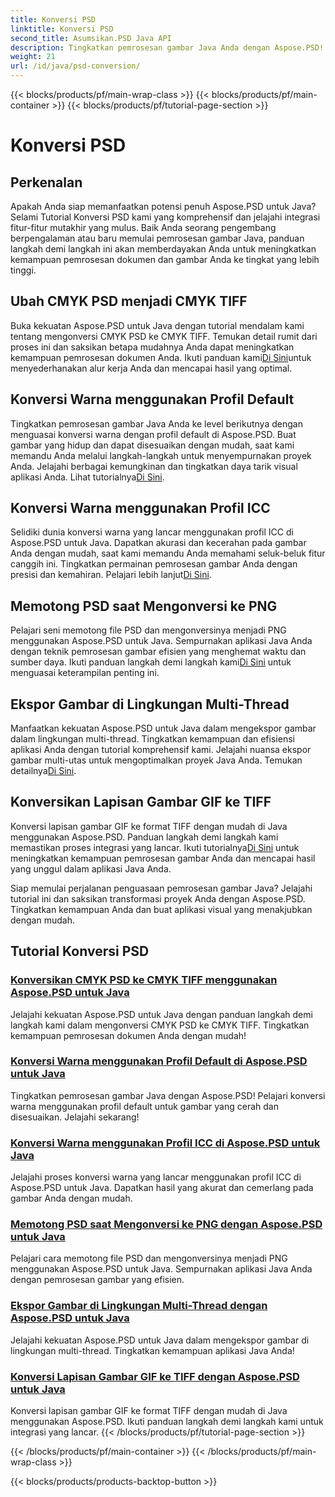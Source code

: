 ```yaml
---
title: Konversi PSD
linktitle: Konversi PSD
second_title: Asumsikan.PSD Java API
description: Tingkatkan pemrosesan gambar Java Anda dengan Aspose.PSD! Pelajari cara mengonversi CMYK PSD ke CMYK TIFF, menguasai konversi warna, memotong file PSD, dan banyak lagi.
weight: 21
url: /id/java/psd-conversion/
---
```


{{< blocks/products/pf/main-wrap-class >}}
{{< blocks/products/pf/main-container >}}
{{< blocks/products/pf/tutorial-page-section >}}

# Konversi PSD

## Perkenalan

Apakah Anda siap memanfaatkan potensi penuh Aspose.PSD untuk Java? Selami Tutorial Konversi PSD kami yang komprehensif dan jelajahi integrasi fitur-fitur mutakhir yang mulus. Baik Anda seorang pengembang berpengalaman atau baru memulai pemrosesan gambar Java, panduan langkah demi langkah ini akan memberdayakan Anda untuk meningkatkan kemampuan pemrosesan dokumen dan gambar Anda ke tingkat yang lebih tinggi.

## Ubah CMYK PSD menjadi CMYK TIFF
 Buka kekuatan Aspose.PSD untuk Java dengan tutorial mendalam kami tentang mengonversi CMYK PSD ke CMYK TIFF. Temukan detail rumit dari proses ini dan saksikan betapa mudahnya Anda dapat meningkatkan kemampuan pemrosesan dokumen Anda. Ikuti panduan kami[Di Sini](./cmyk-psd-to-cmyk-tiff/)untuk menyederhanakan alur kerja Anda dan mencapai hasil yang optimal.

## Konversi Warna menggunakan Profil Default
 Tingkatkan pemrosesan gambar Java Anda ke level berikutnya dengan menguasai konversi warna dengan profil default di Aspose.PSD. Buat gambar yang hidup dan dapat disesuaikan dengan mudah, saat kami memandu Anda melalui langkah-langkah untuk menyempurnakan proyek Anda. Jelajahi berbagai kemungkinan dan tingkatkan daya tarik visual aplikasi Anda. Lihat tutorialnya[Di Sini](./color-conversion-default-profiles/).

## Konversi Warna menggunakan Profil ICC
 Selidiki dunia konversi warna yang lancar menggunakan profil ICC di Aspose.PSD untuk Java. Dapatkan akurasi dan kecerahan pada gambar Anda dengan mudah, saat kami memandu Anda memahami seluk-beluk fitur canggih ini. Tingkatkan permainan pemrosesan gambar Anda dengan presisi dan kemahiran. Pelajari lebih lanjut[Di Sini](./color-conversion-icc-profiles/).

## Memotong PSD saat Mengonversi ke PNG
Pelajari seni memotong file PSD dan mengonversinya menjadi PNG menggunakan Aspose.PSD untuk Java. Sempurnakan aplikasi Java Anda dengan teknik pemrosesan gambar efisien yang menghemat waktu dan sumber daya. Ikuti panduan langkah demi langkah kami[Di Sini](./cropping-psd-converting-png/) untuk menguasai keterampilan penting ini.

## Ekspor Gambar di Lingkungan Multi-Thread
 Manfaatkan kekuatan Aspose.PSD untuk Java dalam mengekspor gambar dalam lingkungan multi-thread. Tingkatkan kemampuan dan efisiensi aplikasi Anda dengan tutorial komprehensif kami. Jelajahi nuansa ekspor gambar multi-utas untuk mengoptimalkan proyek Java Anda. Temukan detailnya[Di Sini](./export-images-multi-thread/).

## Konversikan Lapisan Gambar GIF ke TIFF
 Konversi lapisan gambar GIF ke format TIFF dengan mudah di Java menggunakan Aspose.PSD. Panduan langkah demi langkah kami memastikan proses integrasi yang lancar. Ikuti tutorialnya[Di Sini](./gif-image-layers-to-tiff/) untuk meningkatkan kemampuan pemrosesan gambar Anda dan mencapai hasil yang unggul dalam aplikasi Java Anda.

Siap memulai perjalanan penguasaan pemrosesan gambar Java? Jelajahi tutorial ini dan saksikan transformasi proyek Anda dengan Aspose.PSD. Tingkatkan kemampuan Anda dan buat aplikasi visual yang menakjubkan dengan mudah. 
## Tutorial Konversi PSD
### [Konversikan CMYK PSD ke CMYK TIFF menggunakan Aspose.PSD untuk Java](./cmyk-psd-to-cmyk-tiff/)
Jelajahi kekuatan Aspose.PSD untuk Java dengan panduan langkah demi langkah kami dalam mengonversi CMYK PSD ke CMYK TIFF. Tingkatkan kemampuan pemrosesan dokumen Anda dengan mudah!
### [Konversi Warna menggunakan Profil Default di Aspose.PSD untuk Java](./color-conversion-default-profiles/)
Tingkatkan pemrosesan gambar Java dengan Aspose.PSD! Pelajari konversi warna menggunakan profil default untuk gambar yang cerah dan disesuaikan. Jelajahi sekarang!
### [Konversi Warna menggunakan Profil ICC di Aspose.PSD untuk Java](./color-conversion-icc-profiles/)
Jelajahi proses konversi warna yang lancar menggunakan profil ICC di Aspose.PSD untuk Java. Dapatkan hasil yang akurat dan cemerlang pada gambar Anda dengan mudah.
### [Memotong PSD saat Mengonversi ke PNG dengan Aspose.PSD untuk Java](./cropping-psd-converting-png/)
Pelajari cara memotong file PSD dan mengonversinya menjadi PNG menggunakan Aspose.PSD untuk Java. Sempurnakan aplikasi Java Anda dengan pemrosesan gambar yang efisien.
### [Ekspor Gambar di Lingkungan Multi-Thread dengan Aspose.PSD untuk Java](./export-images-multi-thread/)
Jelajahi kekuatan Aspose.PSD untuk Java dalam mengekspor gambar di lingkungan multi-thread. Tingkatkan kemampuan aplikasi Java Anda!
### [Konversi Lapisan Gambar GIF ke TIFF dengan Aspose.PSD untuk Java](./gif-image-layers-to-tiff/)
Konversi lapisan gambar GIF ke format TIFF dengan mudah di Java menggunakan Aspose.PSD. Ikuti panduan langkah demi langkah kami untuk integrasi yang lancar.
{{< /blocks/products/pf/tutorial-page-section >}}

{{< /blocks/products/pf/main-container >}}
{{< /blocks/products/pf/main-wrap-class >}}

{{< blocks/products/products-backtop-button >}}
